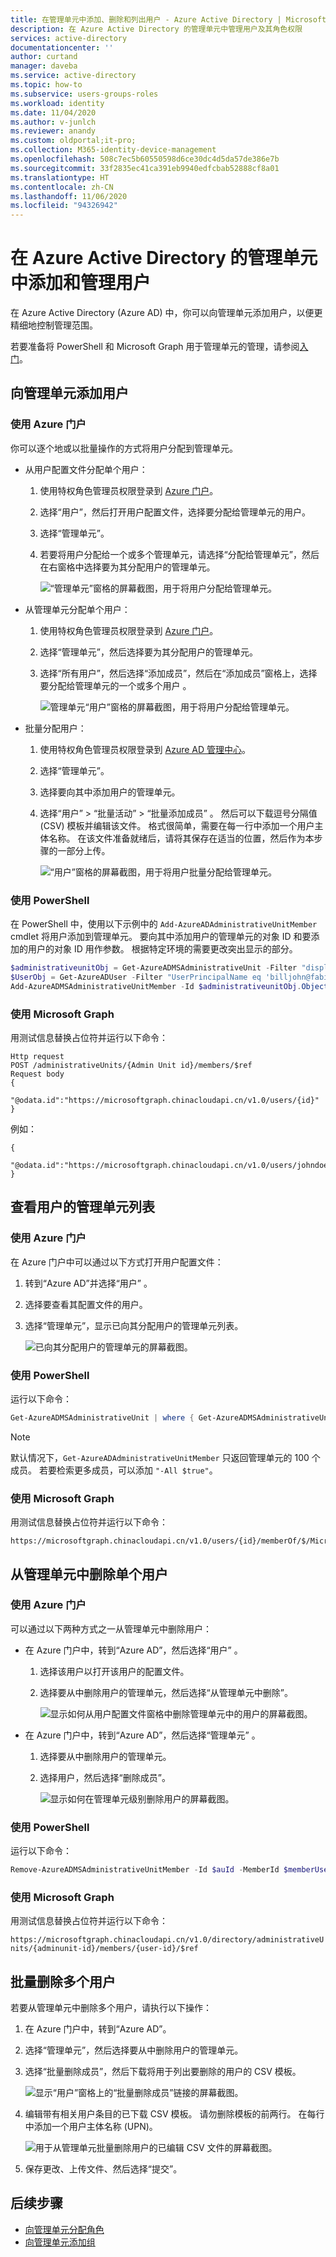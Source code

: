 ```yaml
---
title: 在管理单元中添加、删除和列出用户 - Azure Active Directory | Microsoft Docs
description: 在 Azure Active Directory 的管理单元中管理用户及其角色权限
services: active-directory
documentationcenter: ''
author: curtand
manager: daveba
ms.service: active-directory
ms.topic: how-to
ms.subservice: users-groups-roles
ms.workload: identity
ms.date: 11/04/2020
ms.author: v-junlch
ms.reviewer: anandy
ms.custom: oldportal;it-pro;
ms.collection: M365-identity-device-management
ms.openlocfilehash: 508c7ec5b60550598d6ce30dc4d5da57de386e7b
ms.sourcegitcommit: 33f2835ec41ca391eb9940edfcbab52888cf8a01
ms.translationtype: HT
ms.contentlocale: zh-CN
ms.lasthandoff: 11/06/2020
ms.locfileid: "94326942"
---
```

# <a name="add-and-manage-users-in-an-administrative-unit-in-azure-active-directory"></a>在 Azure Active Directory 的管理单元中添加和管理用户

在 Azure Active Directory (Azure AD) 中，你可以向管理单元添加用户，以便更精细地控制管理范围。

若要准备将 PowerShell 和 Microsoft Graph 用于管理单元的管理，请参阅[入门](admin-units-manage.md#get-started)。

## <a name="add-users-to-an-administrative-unit"></a>向管理单元添加用户

### <a name="use-the-azure-portal"></a>使用 Azure 门户

你可以逐个地或以批量操作的方式将用户分配到管理单元。

- 从用户配置文件分配单个用户：

   1. 使用特权角色管理员权限登录到 [Azure 门户](https://portal.azure.cn)。

   1. 选择“用户”，然后打开用户配置文件，选择要分配给管理单元的用户。
   
   1. 选择“管理单元”。 
   
   1. 若要将用户分配给一个或多个管理单元，请选择“分配给管理单元”，然后在右窗格中选择要为其分配用户的管理单元。

       ![“管理单元”窗格的屏幕截图，用于将用户分配给管理单元。](./media/admin-units-add-manage-users/assign-users-individually.png)

- 从管理单元分配单个用户：

   1. 使用特权角色管理员权限登录到 [Azure 门户](https://portal.azure.cn)。
   1. 选择“管理单元”，然后选择要为其分配用户的管理单元。
   1. 选择“所有用户”，然后选择“添加成员”，然后在“添加成员”窗格上，选择要分配给管理单元的一个或多个用户  。

        ![管理单元“用户”窗格的屏幕截图，用于将用户分配给管理单元。](./media/admin-units-add-manage-users/assign-to-admin-unit.png)

- 批量分配用户：

   1. 使用特权角色管理员权限登录到 [Azure AD 管理中心](https://portal.azure.cn)。

   1. 选择“管理单元”。

   1. 选择要向其中添加用户的管理单元。

   1. 选择“用户” > “批量活动” > “批量添加成员”  。 然后可以下载逗号分隔值 (CSV) 模板并编辑该文件。 格式很简单，需要在每一行中添加一个用户主体名称。 在该文件准备就绪后，请将其保存在适当的位置，然后作为本步骤的一部分上传。

      ![“用户”窗格的屏幕截图，用于将用户批量分配给管理单元。](./media/admin-units-add-manage-users/bulk-assign-to-admin-unit.png)

### <a name="use-powershell"></a>使用 PowerShell

在 PowerShell 中，使用以下示例中的 `Add-AzureADAdministrativeUnitMember` cmdlet 将用户添加到管理单元。 要向其中添加用户的管理单元的对象 ID 和要添加的用户的对象 ID 用作参数。 根据特定环境的需要更改突出显示的部分。

```powershell
$administrativeunitObj = Get-AzureADMSAdministrativeUnit -Filter "displayname eq 'Test administrative unit 2'"
$UserObj = Get-AzureADUser -Filter "UserPrincipalName eq 'billjohn@fabidentity.partner.onmschina.cn'"
Add-AzureADMSAdministrativeUnitMember -Id $administrativeunitObj.ObjectId -RefObjectId $UserObj.ObjectId
```


### <a name="use-microsoft-graph"></a>使用 Microsoft Graph

用测试信息替换占位符并运行以下命令：

```http
Http request
POST /administrativeUnits/{Admin Unit id}/members/$ref
Request body
{
  "@odata.id":"https://microsoftgraph.chinacloudapi.cn/v1.0/users/{id}"
}
```

例如：

```http
{
  "@odata.id":"https://microsoftgraph.chinacloudapi.cn/v1.0/users/johndoe@fabidentity.com"
}
```

## <a name="view-a-list-of-administrative-units-for-a-user"></a>查看用户的管理单元列表

### <a name="use-the-azure-portal"></a>使用 Azure 门户

在 Azure 门户中可以通过以下方式打开用户配置文件：

1. 转到“Azure AD”并选择“用户” 。

1. 选择要查看其配置文件的用户。

1. 选择“管理单元”，显示已向其分配用户的管理单元列表。

   ![已向其分配用户的管理单元的屏幕截图。](./media/admin-units-add-manage-users/list-user-admin-units.png)

### <a name="use-powershell"></a>使用 PowerShell

运行以下命令：

```powershell
Get-AzureADMSAdministrativeUnit | where { Get-AzureADMSAdministrativeUnitMember -Id $_.ObjectId | where {$_.RefObjectId -eq $userObjId} }
```
> [!NOTE]
> 默认情况下，`Get-AzureADAdministrativeUnitMember` 只返回管理单元的 100 个成员。 若要检索更多成员，可以添加 `"-All $true"`。

### <a name="use-microsoft-graph"></a>使用 Microsoft Graph

用测试信息替换占位符并运行以下命令：

```http
https://microsoftgraph.chinacloudapi.cn/v1.0/users/{id}/memberOf/$/Microsoft.Graph.AdministrativeUnit
```

## <a name="remove-a-single-user-from-an-administrative-unit"></a>从管理单元中删除单个用户

### <a name="use-the-azure-portal"></a>使用 Azure 门户

可以通过以下两种方式之一从管理单元中删除用户： 

* 在 Azure 门户中，转到“Azure AD”，然后选择“用户” 。 
  1. 选择该用户以打开该用户的配置文件。 
  1. 选择要从中删除用户的管理单元，然后选择“从管理单元中删除”。

     ![显示如何从用户配置文件窗格中删除管理单元中的用户的屏幕截图。](./media/admin-units-add-manage-users/user-remove-admin-units.png)

* 在 Azure 门户中，转到“Azure AD”，然后选择“管理单元” 。
  1. 选择要从中删除用户的管理单元。 
  1. 选择用户，然后选择“删除成员”。
  
     ![显示如何在管理单元级别删除用户的屏幕截图。](./media/admin-units-add-manage-users/admin-units-remove-user.png)

### <a name="use-powershell"></a>使用 PowerShell

运行以下命令：

```powershell
Remove-AzureADMSAdministrativeUnitMember -Id $auId -MemberId $memberUserObjId
```

### <a name="use-microsoft-graph"></a>使用 Microsoft Graph

用测试信息替换占位符并运行以下命令：

`https://microsoftgraph.chinacloudapi.cn/v1.0/directory/administrativeUnits/{adminunit-id}/members/{user-id}/$ref`

## <a name="remove-multiple-users-as-a-bulk-operation"></a>批量删除多个用户

若要从管理单元中删除多个用户，请执行以下操作：

1. 在 Azure 门户中，转到“Azure AD”。

1. 选择“管理单元”，然后选择要从中删除用户的管理单元。 

1. 选择“批量删除成员”，然后下载将用于列出要删除的用户的 CSV 模板。

   ![显示“用户”窗格上的“批量删除成员”链接的屏幕截图。](./media/admin-units-add-manage-users/bulk-user-remove.png)

1. 编辑带有相关用户条目的已下载 CSV 模板。 请勿删除模板的前两行。 在每行中添加一个用户主体名称 (UPN)。

   ![用于从管理单元批量删除用户的已编辑 CSV 文件的屏幕截图。](./media/admin-units-add-manage-users/bulk-user-entries.png)

1. 保存更改、上传文件、然后选择“提交”。

## <a name="next-steps"></a>后续步骤

- [向管理单元分配角色](admin-units-assign-roles.md)
- [向管理单元添加组](admin-units-add-manage-groups.md)

